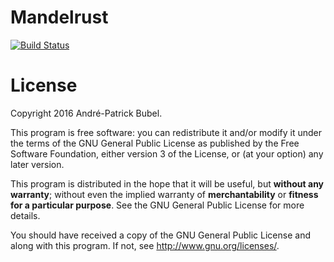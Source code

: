 Mandelrust
==========

[![Build Status](https://travis-ci.org/Moredread/mandelrust.svg?branch=master)](https://travis-ci.org/Moredread/mandelrust)

License
=======

Copyright 2016 André-Patrick Bubel.

This program is free software: you can redistribute it and/or modify it under
the terms of the GNU General Public License as published by the Free Software
Foundation, either version 3 of the License, or (at your option) any later
version.

This program is distributed in the hope that it will be useful, but **without
any warranty**; without even the implied warranty of **merchantability** or
**fitness for a particular purpose**.  See the GNU General Public License for
more details.

You should have received a copy of the GNU General Public License and along with
this program. If not, see http://www.gnu.org/licenses/.
